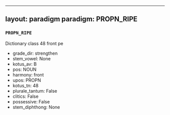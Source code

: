 
---
layout: paradigm
paradigm: PROPN_RIPE
---
### ` PROPN_RIPE `

Dictionary class 48 front pe
* grade_dir: strengthen
* stem_vowel: None
* kotus_av: B
* pos: NOUN
* harmony: front
* upos: PROPN
* kotus_tn: 48
* plurale_tantum: False
* clitics: False
* possessive: False
* stem_diphthong: None
